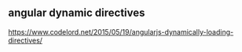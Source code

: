 ## angular dynamic directives
https://www.codelord.net/2015/05/19/angularjs-dynamically-loading-directives/
